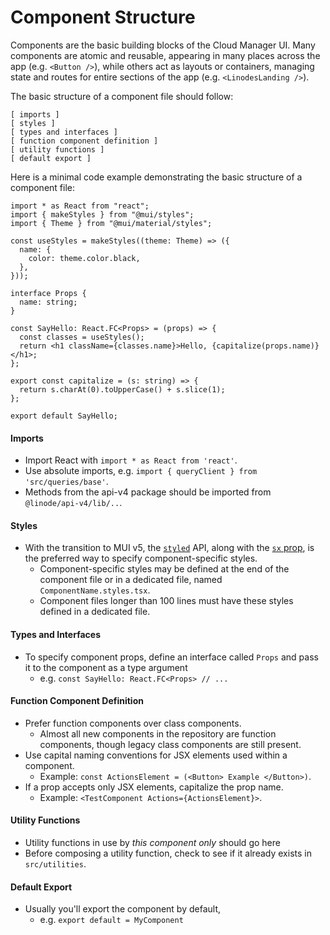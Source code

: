 # Component Structure

Components are the basic building blocks of the Cloud Manager UI. Many components are atomic and reusable, appearing in many places across the app (e.g. `<Button />`), while others act as layouts or containers, managing state and routes for entire sections of the app (e.g. `<LinodesLanding />`).

The basic structure of a component file should follow:

```
[ imports ]
[ styles ]
[ types and interfaces ]
[ function component definition ]
[ utility functions ]
[ default export ]
```

Here is a minimal code example demonstrating the basic structure of a component file:

```tsx
import * as React from "react";
import { makeStyles } from "@mui/styles";
import { Theme } from "@mui/material/styles";

const useStyles = makeStyles((theme: Theme) => ({
  name: {
    color: theme.color.black,
  },
}));

interface Props {
  name: string;
}

const SayHello: React.FC<Props> = (props) => {
  const classes = useStyles();
  return <h1 className={classes.name}>Hello, {capitalize(props.name)}</h1>;
};

export const capitalize = (s: string) => {
  return s.charAt(0).toUpperCase() + s.slice(1);
};

export default SayHello;
```

#### Imports

- Import React with `import * as React from 'react'`.
- Use absolute imports, e.g. `import { queryClient } from 'src/queries/base'`.
- Methods from the api-v4 package should be imported from `@linode/api-v4/lib/..`.

#### Styles

- With the transition to MUI v5, the [`styled`](https://mui.com/system/styled/) API, along with the [`sx` prop](https://mui.com/system/getting-started/the-sx-prop/), is the preferred way to specify component-specific styles.
  - Component-specific styles may be defined at the end of the component file or in a dedicated file, named `ComponentName.styles.tsx`.
  - Component files longer than 100 lines must have these styles defined in a dedicated file.

#### Types and Interfaces

- To specify component props, define an interface called `Props` and pass it to the component as a type argument
  - e.g. `const SayHello: React.FC<Props> // ...`

#### Function Component Definition

- Prefer function components over class components.
  - Almost all new components in the repository are function components, though legacy class components are still present.
- Use capital naming conventions for JSX elements used within a component.
  - Example: `const ActionsElement = (<Button> Example </Button>)`.
- If a prop accepts only JSX elements, capitalize the prop name.
  - Example: `<TestComponent Actions={ActionsElement}>`.

#### Utility Functions

- Utility functions in use by _this component only_ should go here
- Before composing a utility function, check to see if it already exists in `src/utilities`.

#### Default Export

- Usually you'll export the component by default,
  - e.g. `export default = MyComponent`
